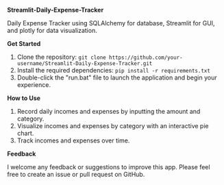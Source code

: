 **Streamlit-Daily-Expense-Tracker**

Daily Expense Tracker using SQLAlchemy for database, Streamlit for GUI, and plotly for data visualization.

**Get Started**

1. Clone the repository: `git clone https://github.com/your-username/Streamlit-Daily-Expense-Tracker.git`
2. Install the required dependencies: `pip install -r requirements.txt`
3. Double-click the "run.bat" file to launch the application and begin your experience.
   
**How to Use**

1. Record daily incomes and expenses by inputting the amount and category.
2. Visualize incomes and  expenses by category with an interactive pie chart.
3. Track incomes and expenses over time.
   
**Feedback**

I welcome any feedback or suggestions to improve this app. Please feel free to create an issue or pull request on GitHub.
